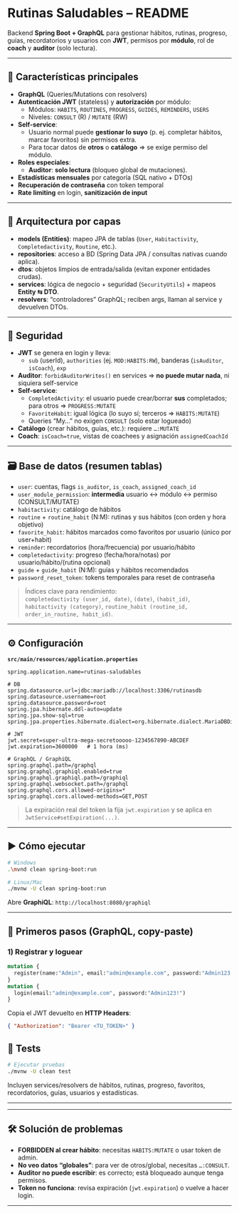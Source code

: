 # Rutinas Saludables – README

Backend **Spring Boot + GraphQL** para gestionar hábitos, rutinas, progreso, guías, recordatorios y usuarios con **JWT**, permisos por **módulo**, rol de **coach** y **auditor** (solo lectura).

---

## 🚀 Características principales

- **GraphQL** (Queries/Mutations con resolvers)
- **Autenticación JWT** (stateless) y **autorización** por módulo:
  - Módulos: `HABITS`, `ROUTINES`, `PROGRESS`, `GUIDES`, `REMINDERS`, `USERS`
  - Niveles: `CONSULT` (R) / `MUTATE` (RW)
- **Self-service**:
  - Usuario normal puede **gestionar lo suyo** (p. ej. completar hábitos, marcar favoritos) sin permisos extra.
  - Para tocar datos de **otros** o **catálogo** ⇒ se exige permiso del módulo.
- **Roles especiales**:
  - **Auditor**: **solo lectura** (bloqueo global de mutaciones).
- **Estadísticas mensuales** por categoría (SQL nativo + DTOs)
- **Recuperación de contraseña** con token temporal
- **Rate limiting** en login, **sanitización de input**

---

## 🧱 Arquitectura por capas

- **models (Entities)**: mapeo JPA de tablas (`User`, `Habitactivity`, `Completedactivity`, `Routine`, etc.).
- **repositories**: acceso a BD (Spring Data JPA / consultas nativas cuando aplica).
- **dtos**: objetos limpios de entrada/salida (evitan exponer entidades crudas).
- **services**: lógica de negocio + seguridad (`SecurityUtils`) + mapeos **Entity ⇆ DTO**.
- **resolvers**: “controladores” GraphQL; reciben args, llaman al service y devuelven DTOs.



---

## 🔐 Seguridad

- **JWT** se genera en login y lleva:
  - `sub` (userId), `authorities` (ej. `MOD:HABITS:RW`), banderas (`isAuditor`, `isCoach`), `exp`
- **Auditor**: `forbidAuditorWrites()` en services ⇒ **no puede mutar nada**, ni siquiera self-service
- **Self-service**:
  - `CompletedActivity`: el usuario puede crear/borrar **sus** completados; para otros ⇒ `PROGRESS:MUTATE`
  - `FavoriteHabit`: igual lógica (lo suyo sí; terceros ⇒ `HABITS:MUTATE`)
  - Queries “My…” no exigen `CONSULT` (solo estar logueado)
- **Catálogo** (crear hábitos, guías, etc.): requiere `…:MUTATE`
- **Coach**: `isCoach=true`, vistas de coachees y asignación `assignedCoachId`

---

## 🗃️ Base de datos (resumen tablas)

- `user`: cuentas, flags `is_auditor`, `is_coach`, `assigned_coach_id`
- `user_module_permission`: **intermedia** usuario ↔ módulo ↔ permiso (CONSULT/MUTATE)
- `habitactivity`: catálogo de hábitos
- `routine` + `routine_habit` (N:M): rutinas y sus hábitos (con orden y hora objetivo)
- `favorite_habit`: hábitos marcados como favoritos por usuario (único por user+habit)
- `reminder`: recordatorios (hora/frecuencia) por usuario/hábito
- `completedactivity`: progreso (fecha/hora/notas) por usuario/hábito/(rutina opcional)
- `guide` + `guide_habit` (N:M): guías y hábitos recomendados
- `password_reset_token`: tokens temporales para reset de contraseña

> Índices clave para rendimiento:  
> `completedactivity (user_id, date)`, `(date)`, `(habit_id)`, `habitactivity (category)`, `routine_habit (routine_id, order_in_routine, habit_id)`.

---

## ⚙️ Configuración

**`src/main/resources/application.properties`**
```properties
spring.application.name=rutinas-saludables

# DB
spring.datasource.url=jdbc:mariadb://localhost:3306/rutinasdb
spring.datasource.username=root
spring.datasource.password=root
spring.jpa.hibernate.ddl-auto=update
spring.jpa.show-sql=true
spring.jpa.properties.hibernate.dialect=org.hibernate.dialect.MariaDBDialect

# JWT
jwt.secret=super-ultra-mega-secretooooo-1234567890-ABCDEF
jwt.expiration=3600000   # 1 hora (ms)

# GraphQL / GraphiQL
spring.graphql.path=/graphql
spring.graphql.graphiql.enabled=true
spring.graphql.graphiql.path=/graphiql
spring.graphql.websocket.path=/graphql
spring.graphql.cors.allowed-origins=*
spring.graphql.cors.allowed-methods=GET,POST
```

> La expiración real del token la fija `jwt.expiration` y se aplica en `JwtService#setExpiration(...)`.

---

## ▶️ Cómo ejecutar

```bash
# Windows
.\mvnd clean spring-boot:run

# Linux/Mac
./mvnw -U clean spring-boot:run
```

Abre **GraphiQL**: `http://localhost:8080/graphiql`

---

## 🔑 Primeros pasos (GraphQL, copy-paste)

### 1) Registrar y loguear
```graphql
mutation {
  register(name:"Admin", email:"admin@example.com", password:"Admin123!") { id name email }
}
mutation {
  login(email:"admin@example.com", password:"Admin123!")
}
```
Copia el JWT devuelto en **HTTP Headers**:
```json
{ "Authorization": "Bearer <TU_TOKEN>" }
```


## 🧪 Tests

```bash
# Ejecutar pruebas
./mvnw -U clean test
```

Incluyen services/resolvers de hábitos, rutinas, progreso, favoritos, recordatorios, guías, usuarios y estadísticas.

---



---

## 🛠️ Solución de problemas

- **FORBIDDEN al crear hábito**: necesitas `HABITS:MUTATE` o usar token de admin.
- **No veo datos “globales”**: para ver de otros/global, necesitas `…:CONSULT`.
- **Auditor no puede escribir**: es correcto; está bloqueado aunque tenga permisos.
- **Token no funciona**: revisa expiración (`jwt.expiration`) o vuelve a hacer login.

---
